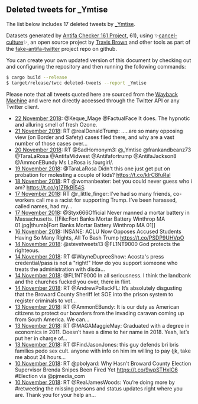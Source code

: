 ## Deleted tweets for _Ymtise

The list below includes 17 deleted tweets by
[_Ymtise](https://twitter.com/_Ymtise).



Datasets generated by [Antifa Checker 161 Project](https://twitter.com/antifacheck161), 61), using ✨[cancel-culture](https://github.com/travisbrown/cancel-culture)✨, an open source project by 
[Travis Brown](https://twitter.com/travisbrown) and other tools as part of the 
[fake-antifa-twitter](https://github.com/antifacheck161/fake-antifa-twitter) project repo on github.

You can create your own updated version of this document by checking out and configuring the
repository and then running the following commands:

```bash
$ cargo build --release
$ target/release/twcc deleted-tweets --report _Ymtise
```

Please note that all tweets quoted here are sourced from the
[Wayback Machine](https://web.archive.org) and were not directly accessed through the Twitter API or
any Twitter client.

* [22 November 2018](https://web.archive.org/web/20181122180319/https://twitter.com/_Ymtise/status/1065667054814978048): @Keque_Mage @FactualFace It does. The hypnotic and alluring smell of fresh Ozone. <!--1065667054814978048-->
* [21 November 2018](https://web.archive.org/web/20181121212844/https://twitter.com/_Ymtise/status/1065356361750310912): RT @realDonaldTrump: .....are so many opposing view (on Border and Safety) cases filed there, and why are a vast number of those cases over… <!--1065356361750310912-->
* [20 November 2018](https://web.archive.org/web/20181120043734/https://twitter.com/_Ymtise/status/1064739505440198656): RT @SadHomonym3: @_Ymtise @frankandbeanz73 @TaraLaRosa @AntifaMidwest @Antifafortrump @AntifaJackson8 @AmmonEBundy Ms LaRosa is /ourgirl/. <!--1064739505440198656-->
* [19 November 2018](https://web.archive.org/web/20181119013912/https://twitter.com/_Ymtise/status/1064332230154223616): @TaraLaRosa Didn't this one just get put on probation for molesting a couple of kids? https://t.co/kIrC8fuRaI <!--1064332230154223616-->
* [18 November 2018](https://web.archive.org/web/20181118203412/https://twitter.com/_Ymtise/status/1064255474378448904): RT @womanbeater: bet you could never guess who i am? https://t.co/g1ZRkBI54S <!--1064255474378448904-->
* [17 November 2018](https://web.archive.org/web/20181117013602/https://twitter.com/_Ymtise/status/1063606657517871104): RT @r_little_finger: I’ve had so many friends, co-workers call me a racist for supporting Trump.  I’ve been harassed, called names, had my… <!--1063606657517871104-->
* [17 November 2018](https://web.archive.org/web/20181117000555/https://twitter.com/_Ymtise/status/1063583978903543809): @Styx666Official Never manned a mortar battery in Massachusetts. [[File:Fort Banks Mortar Battery Winthrop MA 01.jpg|thumb|Fort Banks Mortar Battery Winthrop MA 01]] <!--1063583978903543809-->
* [16 November 2018](https://web.archive.org/web/20181116221947/https://twitter.com/_Ymtise/status/1063557269571411969): INSANE: ACLU Now Opposes Accused Students Having So Many Rights, All To Bash Trump https://t.co/PSDP9UHVpO <!--1063557269571411969-->
* [14 November 2018](https://web.archive.org/web/20181114204209/https://twitter.com/_Ymtise/status/1062807923615846400): @stevetweets13 @FL1NT9000 God protects the righteous. <!--1062807923615846400-->
* [14 November 2018](https://web.archive.org/web/20181114182133/https://twitter.com/_Ymtise/status/1062772540442140673): RT @WayneDupreeShow: Acosta's press credential/pass is not a "right!"   How do you support someone who treats the administration with disda… <!--1062772540442140673-->
* [14 November 2018](https://web.archive.org/web/20181114060129/https://twitter.com/_Ymtise/status/1062586296584028160): @FL1NT9000 In all seriousness. I think the landbank and the churches fucked you over, there in flint. <!--1062586296584028160-->
* [14 November 2018](https://web.archive.org/web/20181114002838/https://twitter.com/_Ymtise/status/1062502532142919680): RT @AndrewPollackFL: It’s absolutely disgusting that the Broward County Sheriff let SOE into the prison system to register criminals to vot… <!--1062502532142919680-->
* [13 November 2018](https://web.archive.org/web/20181113062903/https://twitter.com/_Ymtise/status/1062230846109818881): RT @AmmonEBundy: It is our duty as American citizens to protect our boarders from the invading caravan coming up from South America. We can… <!--1062230846109818881-->
* [13 November 2018](https://web.archive.org/web/20181113015250/https://twitter.com/_Ymtise/status/1062161333901295616): RT @MAGAMaggieMay: Graduated with a degree in economics in 2011.  Doesn’t have a dime to her name in 2018. Yeah, let’s put her in charge of… <!--1062161333901295616-->
* [13 November 2018](https://web.archive.org/web/20181113001405/https://twitter.com/_Ymtise/status/1062136482645897216): RT @FindJasonJones: this guy defends bri bris families pedo sex cult. anyone with info on him im willing to pay (jk, take me about 24 hours… <!--1062136482645897216-->
* [10 November 2018](https://web.archive.org/web/20181110235306/https://twitter.com/_Ymtise/status/1061406426302763009): RT @pbolyard: Why Hasn't Broward County Election Supervisor Brenda Snipes Been Fired Yet https://t.co/9wpSTHxIC6 #Election via @pjmedia_com <!--1061406426302763009-->
* [10 November 2018](https://web.archive.org/web/20181110235145/https://twitter.com/_Ymtise/status/1061406086555713536): RT @RealJamesWoods: You’re doing more by #retweeting the missing persons and status updates right where you are. Thank you for your help an… <!--1061406086555713536-->
